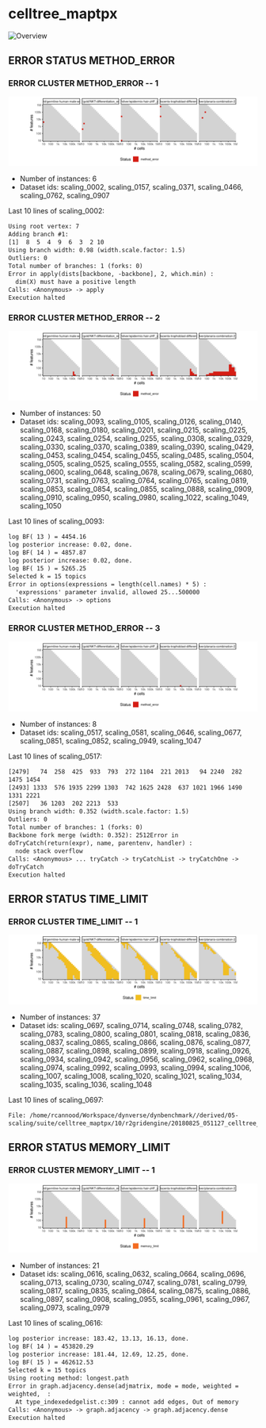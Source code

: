 # celltree_maptpx
![Overview](celltree_maptpx.svg)

## ERROR STATUS METHOD_ERROR

### ERROR CLUSTER METHOD_ERROR -- 1
![Cluster plot](error_class_plots/celltree_maptpx_method_error_1.png)

 * Number of instances: 6
 * Dataset ids: scaling_0002, scaling_0157, scaling_0371, scaling_0466, scaling_0762, scaling_0907

Last 10 lines of scaling_0002:
```
Using root vertex: 7
Adding branch #1:
[1]  8  5  4  9  6  3  2 10
Using branch width: 0.98 (width.scale.factor: 1.5)
Outliers: 0
Total number of branches: 1 (forks: 0)
Error in apply(dists[backbone, -backbone], 2, which.min) : 
  dim(X) must have a positive length
Calls: <Anonymous> -> apply
Execution halted
```

### ERROR CLUSTER METHOD_ERROR -- 2
![Cluster plot](error_class_plots/celltree_maptpx_method_error_2.png)

 * Number of instances: 50
 * Dataset ids: scaling_0093, scaling_0105, scaling_0126, scaling_0140, scaling_0168, scaling_0180, scaling_0201, scaling_0215, scaling_0225, scaling_0243, scaling_0254, scaling_0255, scaling_0308, scaling_0329, scaling_0330, scaling_0370, scaling_0389, scaling_0390, scaling_0429, scaling_0453, scaling_0454, scaling_0455, scaling_0485, scaling_0504, scaling_0505, scaling_0525, scaling_0555, scaling_0582, scaling_0599, scaling_0600, scaling_0648, scaling_0678, scaling_0679, scaling_0680, scaling_0731, scaling_0763, scaling_0764, scaling_0765, scaling_0819, scaling_0853, scaling_0854, scaling_0855, scaling_0888, scaling_0909, scaling_0910, scaling_0950, scaling_0980, scaling_1022, scaling_1049, scaling_1050

Last 10 lines of scaling_0093:
```
log BF( 13 ) = 4454.16
log posterior increase: 0.02, done.
log BF( 14 ) = 4857.87
log posterior increase: 0.02, done.
log BF( 15 ) = 5265.25
Selected k = 15 topics
Error in options(expressions = length(cell.names) * 5) : 
  'expressions' parameter invalid, allowed 25...500000
Calls: <Anonymous> -> options
Execution halted
```

### ERROR CLUSTER METHOD_ERROR -- 3
![Cluster plot](error_class_plots/celltree_maptpx_method_error_3.png)

 * Number of instances: 8
 * Dataset ids: scaling_0517, scaling_0581, scaling_0646, scaling_0677, scaling_0851, scaling_0852, scaling_0949, scaling_1047

Last 10 lines of scaling_0517:
```
[2479]   74  258  425  933  793  272 1104  221 2013   94 2240  282 1475 1454
[2493] 1333  576 1935 2299 1303  742 1625 2428  637 1021 1966 1490 1331 2221
[2507]   36 1203  202 2213  533
Using branch width: 0.352 (width.scale.factor: 1.5)
Outliers: 0
Total number of branches: 1 (forks: 0)
Backbone fork merge (width: 0.352): 2512Error in doTryCatch(return(expr), name, parentenv, handler) : 
  node stack overflow
Calls: <Anonymous> ... tryCatch -> tryCatchList -> tryCatchOne -> doTryCatch
Execution halted
```

## ERROR STATUS TIME_LIMIT

### ERROR CLUSTER TIME_LIMIT -- 1
![Cluster plot](error_class_plots/celltree_maptpx_time_limit_1.png)

 * Number of instances: 37
 * Dataset ids: scaling_0697, scaling_0714, scaling_0748, scaling_0782, scaling_0783, scaling_0800, scaling_0801, scaling_0818, scaling_0836, scaling_0837, scaling_0865, scaling_0866, scaling_0876, scaling_0877, scaling_0887, scaling_0898, scaling_0899, scaling_0918, scaling_0926, scaling_0934, scaling_0942, scaling_0956, scaling_0962, scaling_0968, scaling_0974, scaling_0992, scaling_0993, scaling_0994, scaling_1006, scaling_1007, scaling_1008, scaling_1020, scaling_1021, scaling_1034, scaling_1035, scaling_1036, scaling_1048

Last 10 lines of scaling_0697:
```
File: /home/rcannood/Workspace/dynverse/dynbenchmark//derived/05-scaling/suite/celltree_maptpx/10/r2gridengine/20180825_051127_celltree_maptpx_10_mDIksDGh4o/log/log.697.e.txt
```

## ERROR STATUS MEMORY_LIMIT

### ERROR CLUSTER MEMORY_LIMIT -- 1
![Cluster plot](error_class_plots/celltree_maptpx_memory_limit_1.png)

 * Number of instances: 21
 * Dataset ids: scaling_0616, scaling_0632, scaling_0664, scaling_0696, scaling_0713, scaling_0730, scaling_0747, scaling_0781, scaling_0799, scaling_0817, scaling_0835, scaling_0864, scaling_0875, scaling_0886, scaling_0897, scaling_0908, scaling_0955, scaling_0961, scaling_0967, scaling_0973, scaling_0979

Last 10 lines of scaling_0616:
```
log posterior increase: 183.42, 13.13, 16.13, done.
log BF( 14 ) = 453820.29
log posterior increase: 181.44, 12.69, 12.25, done.
log BF( 15 ) = 462612.53
Selected k = 15 topics
Using rooting method: longest.path
Error in graph.adjacency.dense(adjmatrix, mode = mode, weighted = weighted,  : 
  At type_indexededgelist.c:309 : cannot add edges, Out of memory
Calls: <Anonymous> -> graph.adjacency -> graph.adjacency.dense
Execution halted
```


